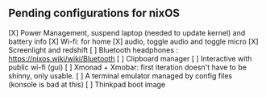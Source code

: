 ## Pending configurations for nixOS

[X] Power Management, suspend laptop (needed to update kernel) and battery info
[X] Wi-fi: for home
[X] audio, toggle audio and toggle micro
[X] Screenlight and redshift
[ ] Bluetooth headphones : https://nixos.wiki/wiki/Bluetooth
[ ] Clipboard manager
[ ] Interactive with public wi-fi (gui)
[ ] Xmonad + Xmobar: first iteration doesn't have to be shinny, only usable.
[ ] A terminal emulator managed by config files (konsole is bad at this)
[ ] Thinkpad boot image

